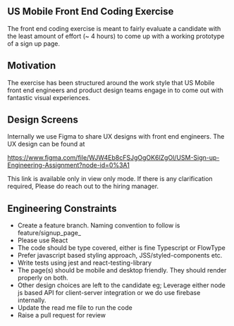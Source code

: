 ## US Mobile Front End Coding Exercise

The front end coding exercise is meant to fairly evaluate a candidate with the least amount of effort (~ 4 hours) to come up with a working prototype of a sign up page.

## Motivation

The exercise has been structured around the work style that US Mobile front end engineers and product design teams engage in to come out with fantastic visual experiences.

## Design Screens

Internally we use Figma to share UX designs with front end engineers. The UX design can be found at

https://www.figma.com/file/WJW4Eb8cFSJgOgOK6lZgOl/USM-Sign-up-Engineering-Assignment?node-id=0%3A1

This link is available only in view only mode. If there is any clarification required, Please do reach out to the hiring manager.

## Engineering Constraints

* Create a feature branch. Naming convention to follow is feature/signup_page_<Name of the candidate> 
* Please use React
* The code should be type covered, either is fine Typescript or FlowType
* Prefer javascript based styling approach, JSS/styled-components etc.
* Write tests using jest and react-testing-library
* The page(s) should be mobile and desktop friendly. They should render properly on both.
* Other design choices are left to the candidate eg; Leverage either node js based API for client-server integration or we do use firebase internally.
* Update the read me file to run the code
* Raise a pull request for review

